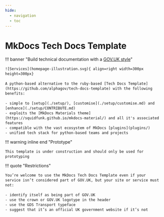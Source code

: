 ```yaml
---
hide:
  - navigation
  - toc
---
```


# MkDocs Tech Docs Template

!!! banner "Build technical documentation with a [GOV.UK style](https://design-system.service.gov.uk/)"

    ![Services](homepage-illustration.svg){ align=right width=300px height=300px}

    A python-based alternative to the ruby-based [Tech Docs Template](https://github.com/alphagov/tech-docs-template) with the following benefits:

    - simple to [setup](./setup/), [customise](./setup/customise.md) and [enhance](./setup/CONTRIBUTE.md)
    - exploits the [MkDocs Materials theme](https://squidfunk.github.io/mkdocs-material/) and all it's associated features
    - compatible with the vast ecosystem of MkDocs [plugins](plugins/)
    - unified tech stack for python-based teams and projects


!!! warning inline end "Prototype"

    This template is under construction and should only be used for prototyping
    
!!! quote "Restrictions"

    You’re welcome to use the MkDocs Tech Docs Template even if your service isn’t considered part of GOV.UK, but your site or service must not:

    - identify itself as being part of GOV.UK
    - use the crown or GOV.UK logotype in the header
    - use the GDS Transport typeface
    - suggest that it’s an official UK government website if it’s not

<br>